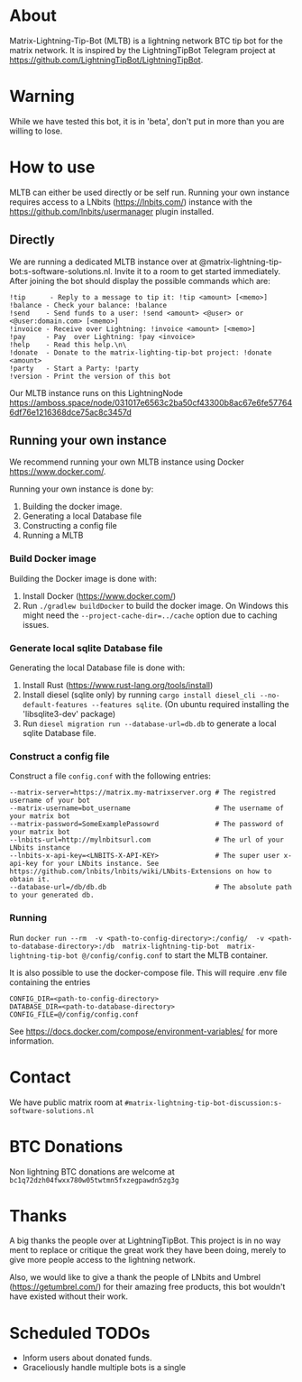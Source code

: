 # About
Matrix-Lightning-Tip-Bot (MLTB) is a lightning network BTC tip bot for the matrix network. It is inspired by the LightningTipBot Telegram project at https://github.com/LightningTipBot/LightningTipBot.

# Warning
While we have tested this bot, it is in 'beta', don't put in more than you are willing to lose.

# How to use
MLTB can either be used directly or be self run. Running your own instance requires access to a LNbits (https://lnbits.com/) instance with the https://github.com/lnbits/usermanager plugin installed.

## Directly
We are running a dedicated MLTB instance over at @matrix-lightning-tip-bot:s-software-solutions.nl. Invite it to a room to get started immediately. After joining the bot should display the possible commands which are:

```
!tip      - Reply to a message to tip it: !tip <amount> [<memo>]
!balance - Check your balance: !balance
!send    - Send funds to a user: !send <amount> <@user> or <@user:domain.com> [<memo>]
!invoice - Receive over Lightning: !invoice <amount> [<memo>]
!pay     - Pay  over Lightning: !pay <invoice>
!help    - Read this help.\n\
!donate  - Donate to the matrix-lighting-tip-bot project: !donate <amount>
!party   - Start a Party: !party
!version - Print the version of this bot
```

Our MLTB instance runs on this LightningNode https://amboss.space/node/031017e6563c2ba50cf43300b8ac67e6fe577646df76e1216368dce75ac8c3457d

## Running your own instance
We recommend running your own MLTB instance using Docker https://www.docker.com/. 

Running your own instance is done by:
1. Building the docker image.
2. Generating a local Database file
3. Constructing a config file
4. Running a MLTB

### Build Docker image
Building the Docker image is done with:
1. Install Docker (https://www.docker.com/)
2. Run `./gradlew buildDocker`  to build the docker image. On Windows this might need the `--project-cache-dir=../cache` option due to caching issues.

### Generate local sqlite Database file
Generating the local Database file is done with:
1. Install Rust (https://www.rust-lang.org/tools/install)
2. Install diesel (sqlite only) by running `cargo install diesel_cli --no-default-features --features sqlite`. (On ubuntu required installing the 'libsqlite3-dev' package) 
3. Run `diesel migration run --database-url=db.db` to generate a local sqlite Database file.

### Construct a config file
Construct a file `config.conf` with the following entries:
```
--matrix-server=https://matrix.my-matrixserver.org # The registred username of your bot
--matrix-username=bot_username                     # The username of your matrix bot
--matrix-password=SomeExamplePassowrd              # The password of your matrix bot
--lnbits-url=http://mylnbitsurl.com                # The url of your LNbits instance  
--lnbits-x-api-key=<LNBITS-X-API-KEY>              # The super user x-api-key for your LNbits instance. See https://github.com/lnbits/lnbits/wiki/LNbits-Extensions on how to obtain it.  
--database-url=/db/db.db                           # The absolute path to your generated db.
```

### Running
Run `docker run --rm  -v <path-to-config-directory>:/config/  -v <path-to-database-directory>:/db  matrix-lightning-tip-bot  matrix-lightning-tip-bot @/config/config.conf` to start the MLTB container. 

It is also possible to use the docker-compose file. This will require .env file containing the entries 
```
CONFIG_DIR=<path-to-config-directory>
DATABASE_DIR=<path-to-database-directory>
CONFIG_FILE=@/config/config.conf
```
See https://docs.docker.com/compose/environment-variables/ for more information.

# Contact 
We have public matrix room at `#matrix-lightning-tip-bot-discussion:s-software-solutions.nl`

# BTC Donations
Non lightning BTC donations are welcome at `bc1q72dzh04fwxx780w05twtmn5fxzegpawdn5zg3g`

# Thanks
A big thanks the people over at LightningTipBot. This project is in no way ment to replace or critique the great work they have been doing, merely to give more people access to the lightning network.

Also, we would like to give a thank the people of LNbits and Umbrel (https://getumbrel.com/) for their amazing free products, this bot wouldn't have existed without their work.  

# Scheduled TODOs
- Inform users about donated funds.
- Graceliously handle multiple bots is a single
